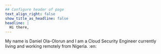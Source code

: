 ```yaml
---
## Configure header of page
text_align_right: false
show_title_as_headline: false
headline: |
  Hi there, 
---
```


<!-- this is a subheadline -->
My name is Daniel Ola-Olorun and I am a Cloud Security Engineer currently living and working remotely from Nigeria. :en: 

